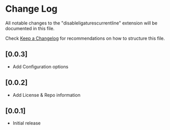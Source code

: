 # Change Log
All notable changes to the "disableligaturescurrentline" extension will be documented in this file.

Check [Keep a Changelog](http://keepachangelog.com/) for recommendations on how to structure this file.

## [0.0.3]
- Add Configuration options

## [0.0.2]
- Add License & Repo information

## [0.0.1]
- Initial release